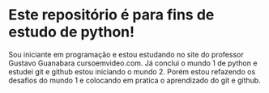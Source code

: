# Este repositório é para fins de estudo de python! #
Sou iniciante em programação e estou estudando no site do professor Gustavo Guanabara cursoemvideo.com.
 Já conclui o mundo 1 de python e estudei git e github estou iniciando o mundo 2.
 Porém estou refazendo os desafios do mundo 1 e colocando em pratica o aprendizado do git e github.
